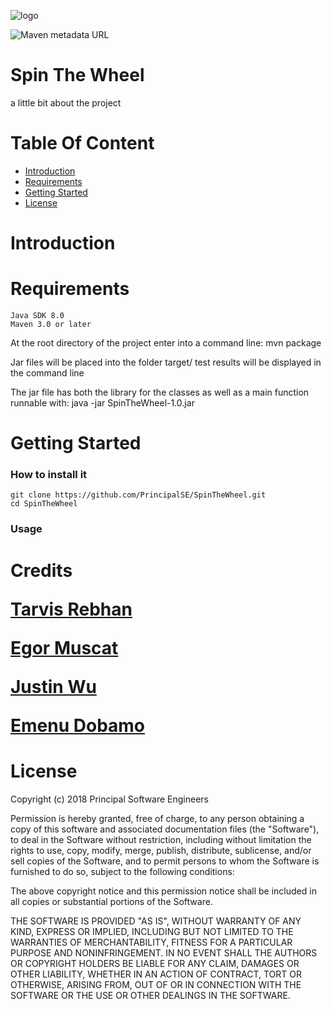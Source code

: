 
![logo](https://projecthelping.org/wp-content/uploads/2017/11/Your-Logo-here.png)

![Maven metadata URL](https://img.shields.io/maven-metadata/v/http/central.maven.org/maven2/com/google/code/gson/gson/maven-metadata.xml.svg)

# Spin The Wheel
a little bit about the project
</p>


# Table Of Content

* [Introduction](#Introduction)
* [Requirements](#Requirements)
* [Getting Started](#Getting-Started)
* [License](#License)


# Introduction

# Requirements
  ~~~
  Java SDK 8.0
  Maven 3.0 or later
  ~~~
  
At the root directory of the project enter into a command line: mvn package

Jar files will be placed into the folder target/
test results will be displayed in the command line

The jar file has both the library for the classes as well as a main function runnable with:
java -jar SpinTheWheel-1.0.jar


# Getting Started

### How to install it
~~~
git clone https://github.com/PrincipalSE/SpinTheWheel.git
cd SpinTheWheel

~~~

### Usage


# Credits</p>[Tarvis Rebhan](https://github.com/tgolnoft) </p>[Egor Muscat](https://github.com/Jbladevr)</P>[Justin Wu]()</p>[Emenu Dobamo](https://github.com/emenuDobamo)




 # License
 Copyright (c) 2018 Principal Software Engineers

Permission is hereby granted, free of charge, to any person obtaining a copy of this software and associated documentation files (the "Software"), to deal in the Software without restriction, including without limitation the rights to use, copy, modify, merge, publish, distribute, sublicense, and/or sell copies of the Software, and to permit persons to whom the Software is furnished to do so, subject to the following conditions:

The above copyright notice and this permission notice shall be included in all copies or substantial portions of the Software.

THE SOFTWARE IS PROVIDED "AS IS", WITHOUT WARRANTY OF ANY KIND, EXPRESS OR IMPLIED, INCLUDING BUT NOT LIMITED TO THE WARRANTIES OF MERCHANTABILITY, FITNESS FOR A PARTICULAR PURPOSE AND NONINFRINGEMENT. IN NO EVENT SHALL THE AUTHORS OR COPYRIGHT HOLDERS BE LIABLE FOR ANY CLAIM, DAMAGES OR OTHER LIABILITY, WHETHER IN AN ACTION OF CONTRACT, TORT OR OTHERWISE, ARISING FROM, OUT OF OR IN CONNECTION WITH THE SOFTWARE OR THE USE OR OTHER DEALINGS IN THE SOFTWARE.
